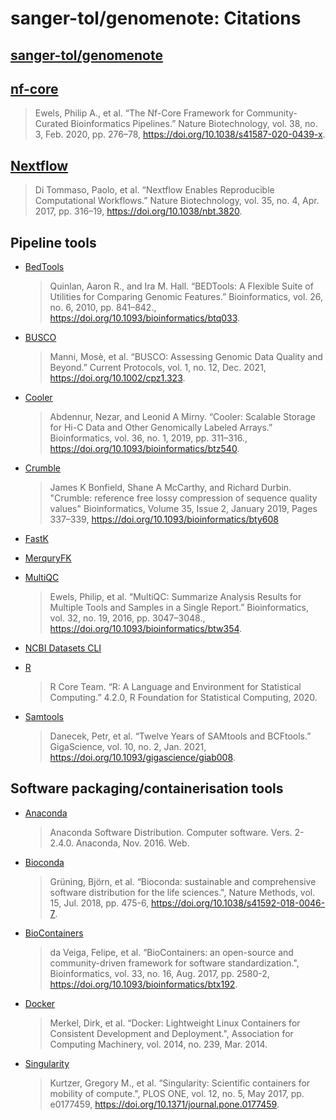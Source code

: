 # sanger-tol/genomenote: Citations

## [sanger-tol/genomenote](https://pipelines.tol.sanger.ac.uk/genomenote)

## [nf-core](https://nf-co.re)

> Ewels, Philip A., et al. “The Nf-Core Framework for Community-Curated Bioinformatics Pipelines.” Nature Biotechnology, vol. 38, no. 3, Feb. 2020, pp. 276–78, https://doi.org/10.1038/s41587-020-0439-x.

## [Nextflow](https://www.nextflow.io)

> Di Tommaso, Paolo, et al. “Nextflow Enables Reproducible Computational Workflows.” Nature Biotechnology, vol. 35, no. 4, Apr. 2017, pp. 316–19, https://doi.org/10.1038/nbt.3820.

## Pipeline tools

- [BedTools](https://bedtools.readthedocs.io/en/latest/)

  > Quinlan, Aaron R., and Ira M. Hall. “BEDTools: A Flexible Suite of Utilities for Comparing Genomic Features.” Bioinformatics, vol. 26, no. 6, 2010, pp. 841–842., https://doi.org/10.1093/bioinformatics/btq033.

- [BUSCO](https://busco.ezlab.org)

  > Manni, Mosè, et al. “BUSCO: Assessing Genomic Data Quality and Beyond.” Current Protocols, vol. 1, no. 12, Dec. 2021, https://doi.org/10.1002/cpz1.323.

- [Cooler](https://cooler.readthedocs.io/en/latest/)

  > Abdennur, Nezar, and Leonid A Mirny. “Cooler: Scalable Storage for Hi-C Data and Other Genomically Labeled Arrays.” Bioinformatics, vol. 36, no. 1, 2019, pp. 311–316., https://doi.org/10.1093/bioinformatics/btz540.

- [Crumble](https://github.com/jkbonfield/crumble)

  > James K Bonfield, Shane A McCarthy, and Richard Durbin. "Crumble: reference free lossy compression of sequence quality values" Bioinformatics, Volume 35, Issue 2, January 2019, Pages 337–339, https://doi.org/10.1093/bioinformatics/bty608

- [FastK](https://github.com/thegenemyers/FASTK)

- [MerquryFK](https://github.com/thegenemyers/MERQURY.FK)

- [MultiQC](https://multiqc.info)

  > Ewels, Philip, et al. “MultiQC: Summarize Analysis Results for Multiple Tools and Samples in a Single Report.” Bioinformatics, vol. 32, no. 19, 2016, pp. 3047–3048., https://doi.org/10.1093/bioinformatics/btw354.

- [NCBI Datasets CLI](https://www.ncbi.nlm.nih.gov/datasets/docs/v2/download-and-install/)

- [R](https://www.r-project.org)

  > R Core Team. “R: A Language and Environment for Statistical Computing.” 4.2.0, R Foundation for Statistical Computing, 2020.

- [Samtools](https://www.htslib.org)

  > Danecek, Petr, et al. “Twelve Years of SAMtools and BCFtools.” GigaScience, vol. 10, no. 2, Jan. 2021, https://doi.org/10.1093/gigascience/giab008.

## Software packaging/containerisation tools

- [Anaconda](https://anaconda.com)

  > Anaconda Software Distribution. Computer software. Vers. 2-2.4.0. Anaconda, Nov. 2016. Web.

- [Bioconda](https://bioconda.github.io)

  > Grüning, Björn, et al. “Bioconda: sustainable and comprehensive software distribution for the life sciences.", Nature Methods, vol. 15, Jul. 2018, pp. 475-6, https://doi.org/10.1038/s41592-018-0046-7.

- [BioContainers](https://biocontainers.pro)

  > da Veiga, Felipe, et al. “BioContainers: an open-source and community-driven framework for software standardization.", Bioinformatics, vol. 33, no. 16, Aug. 2017, pp. 2580-2, https://doi.org/10.1093/bioinformatics/btx192.

- [Docker](https://www.docker.com)

  > Merkel, Dirk, et al. “Docker: Lightweight Linux Containers for Consistent Development and Deployment.", Association for Computing Machinery, vol. 2014, no. 239, Mar. 2014.

- [Singularity](https://docs.sylabs.io/guides/latest/user-guide/)

  > Kurtzer, Gregory M., et al. “Singularity: Scientific containers for mobility of compute.", PLOS ONE, vol. 12, no. 5, May 2017, pp. e0177459, https://doi.org/10.1371/journal.pone.0177459.
